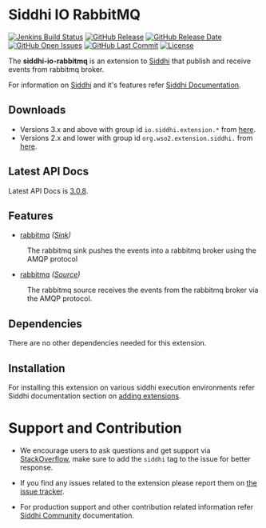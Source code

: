 Siddhi IO RabbitMQ
======================================

 [![Jenkins Build Status](https://wso2.org/jenkins/job/siddhi/job/siddhi-io-rabbitmq/badge/icon)](https://wso2.org/jenkins/job/siddhi/job/siddhi-io-rabbitmq/)
  [![GitHub Release](https://img.shields.io/github/release/siddhi-io/siddhi-io-rabbitmq.svg)](https://github.com/siddhi-io/siddhi-io-rabbitmq/releases)
  [![GitHub Release Date](https://img.shields.io/github/release-date/siddhi-io/siddhi-io-rabbitmq.svg)](https://github.com/siddhi-io/siddhi-io-rabbitmq/releases)
  [![GitHub Open Issues](https://img.shields.io/github/issues-raw/siddhi-io/siddhi-io-rabbitmq.svg)](https://github.com/siddhi-io/siddhi-io-rabbitmq/issues)
  [![GitHub Last Commit](https://img.shields.io/github/last-commit/siddhi-io/siddhi-io-rabbitmq.svg)](https://github.com/siddhi-io/siddhi-io-rabbitmq/commits/master)
  [![License](https://img.shields.io/badge/License-Apache%202.0-blue.svg)](https://opensource.org/licenses/Apache-2.0)

The **siddhi-io-rabbitmq** is an extension to <a target="_blank" href="https://wso2.github.io/siddhi">Siddhi</a> that publish and receive events from rabbitmq broker.

For information on <a target="_blank" href="https://siddhi.io/">Siddhi</a> and it's features refer <a target="_blank" href="https://siddhi.io/redirect/docs.html">Siddhi Documentation</a>. 

## Downloads
* Versions 3.x and above with group id `io.siddhi.extension.*` from <a target="_blank" href="https://mvnrepository.com/artifact/io.siddhi.extension.io.rabbitmq/siddhi-io-rabbitmq/">here</a>.
* Versions 2.x and lower with group id `org.wso2.extension.siddhi.` from  <a target="_blank" href="https://mvnrepository.com/artifact/org.wso2.extension.siddhi.io.rabbitmq/siddhi-io-rabbitmq">here</a>.
## Latest API Docs 

Latest API Docs is <a target="_blank" href="https://siddhi-io.github.io/siddhi-io-rabbitmq/api/3.0.8">3.0.8</a>.

## Features

* <a target="_blank" href="https://siddhi-io.github.io/siddhi-io-rabbitmq/api/3.0.8/#rabbitmq-sink">rabbitmq</a> *(<a target="_blank" href="http://siddhi.io/en/v5.1/docs/query-guide/#sink">Sink</a>)*<br> <div style="padding-left: 1em;"><p><p style="word-wrap: break-word;margin: 0;">The rabbitmq sink pushes the events into a rabbitmq broker using the AMQP protocol</p></p></div>
* <a target="_blank" href="https://siddhi-io.github.io/siddhi-io-rabbitmq/api/3.0.8/#rabbitmq-source">rabbitmq</a> *(<a target="_blank" href="http://siddhi.io/en/v5.1/docs/query-guide/#source">Source</a>)*<br> <div style="padding-left: 1em;"><p><p style="word-wrap: break-word;margin: 0;">The rabbitmq source receives the events from the rabbitmq broker via the AMQP protocol. </p></p></div>

## Dependencies
There are no other dependencies needed for this extension.

## Installation
For installing this extension on various siddhi execution environments refer Siddhi documentation section on <a target="_blank" href="https://siddhi.io/redirect/add-extensions.html">adding extensions</a>.

# Support and Contribution

* We encourage users to ask questions and get support via <a target="_blank" href="https://stackoverflow.com/questions/tagged/siddhi">StackOverflow</a>, make sure to add the `siddhi` tag to the issue for better response.

* If you find any issues related to the extension please report them on <a target="_blank" href="https://github.com/siddhi-io/siddhi-execution-string/issues">the issue tracker</a>.

* For production support and other contribution related information refer <a target="_blank" href="https://siddhi.io/community/">Siddhi Community</a> documentation.
